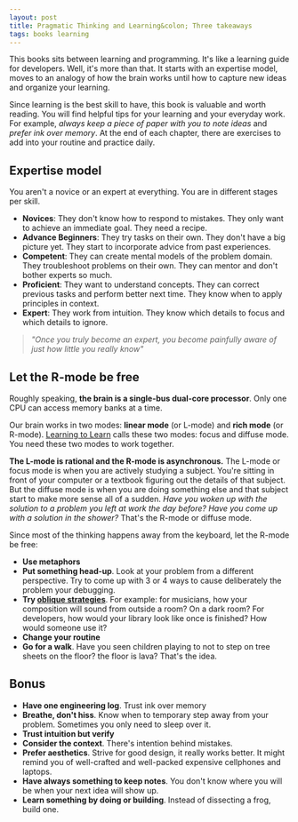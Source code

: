 ```yaml
---
layout: post
title: Pragmatic Thinking and Learning&colon; Three takeaways
tags: books learning
---
```


This books sits between learning and programming. It's like a learning guide for developers. Well, it's more than that. It starts with an expertise model, moves to an analogy of how the brain works until how to capture new ideas and organize your learning.

Since learning is the best skill to have, this book is valuable and worth reading. You will find helpful tips for your learning and your everyday work. For example, _always keep a piece of paper with you to note ideas_ and _prefer ink over memory_. At the end of each chapter, there are exercises to add into your routine and practice daily.

## Expertise model

You aren't a novice or an expert at everything. You are in different stages per skill.

* **Novices**: They don't know how to respond to mistakes. They only want to achieve an immediate goal. They need a recipe.
* **Advance Beginners**: They try tasks on their own. They don't have a big picture yet. They start to incorporate advice from past experiences.
* **Competent**: They can create mental models of the problem domain. They troubleshoot problems on their own. They can mentor and don't bother experts so much.
* **Proficient**: They want to understand concepts. They can correct previous tasks and perform better next time. They know when to apply principles in context.
* **Expert**: They work from intuition. They know which details to focus and which details to ignore.

> _"Once you truly become an expert, you become painfully aware of just how little you really know"_

## Let the R-mode be free

Roughly speaking, **the brain is a single-bus dual-core processor**. Only one CPU can access memory banks at a time.

Our brain works in two modes: **linear mode** (or L-mode) and **rich mode** (or R-mode). [Learning to Learn](https://www.coursera.org/learn/learning-how-to-learn/) calls these two modes: focus and diffuse mode. You need these two modes to work together.

**The L-mode is rational and the R-mode is asynchronous.** The L-mode or focus mode is when you are actively studying a subject. You're sitting in front of your computer or a textbook figuring out the details of that subject. But the diffuse mode is when you are doing something else and that subject start to make more sense all of a sudden. _Have you woken up with the solution to a problem you left at work the day before? Have you come up with a solution in the shower?_ That's the R-mode or diffuse mode.

Since most of the thinking happens away from the keyboard, let the R-mode be free:

* **Use metaphors**
* **Put something head-up**. Look at your problem from a different perspective. Try to come up with 3 or 4 ways to cause deliberately the problem your debugging.
* **Try [oblique strategies](https://en.wikipedia.org/wiki/Oblique_Strategies)**. For example: for musicians, how your composition will sound from outside a room? On a dark room? For developers, how would your library look like once is finished? How would someone use it?
* **Change your routine**
* **Go for a walk**. Have you seen children playing to not to step on tree sheets on the floor? the floor is lava? That's the idea.

## Bonus

* **Have one engineering log**. Trust ink over memory
* **Breathe, don't hiss**. Know when to temporary step away from your problem. Sometimes you only need to sleep over it.
* **Trust intuition but verify**
* **Consider the context**. There's intention behind mistakes.
* **Prefer aesthetics**. Strive for good design, it really works better. It might remind you of well-crafted and well-packed expensive cellphones and laptops.
* **Have always something to keep notes**. You don't know where you will be when your next idea will show up.
* **Learn something by doing or building**. Instead of dissecting a frog, build one.













